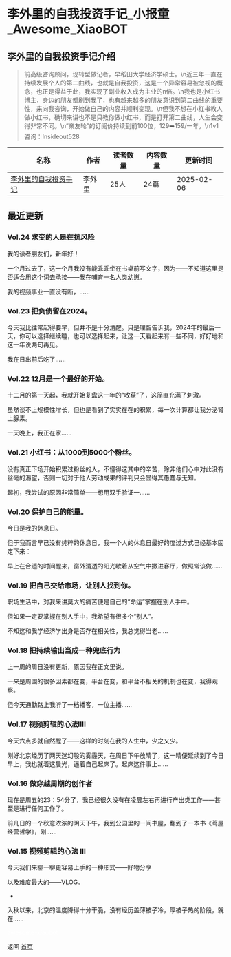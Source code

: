 # 李外里的自我投资手记_小报童_Awesome_XiaoBOT

## 李外里的自我投资手记介绍
> 前高级咨询顾问，现转型做记者，早稻田大学经济学硕士。\n近三年一直在持续发展个人的第二曲线，也就是自我投资，这是一个异常容易被忽视的概念，也正是得益于此，我实现了副业收入成为主业的n倍。\n我也是小红书博主，身边的朋友都刷到我了，也有越来越多的朋友意识到第二曲线的重要性，来向我咨询，开始做自己的内容并顺利变现。\n但我不想在小红书教人做小红书，确切来讲也不是只教你做小红书，而是打开第二曲线，人生会变得非常不同。\n“亲友轮”的订阅价持续到前100位，129➡️159/一年。\n1v1咨询：Insideout528  
  


|名称|作者|读者数量|内容数量|更新时间|
|---|---|---|---|---|
|[李外里的自我投资手记](https://xiaobot.net/p/liwaili?refer=0b133df9-27dc-423b-8101-639049001c13)|李外里|25人|24篇|2025-02-06|

## 最近更新
### Vol.24 求变的人是在抗风险

我的读者朋友们，新年好！

一个月过去了，这一个月我没有能乖乖坐在书桌前写文字，因为——不知道这里是否适合用这个词去承接——我在哺育一名人类幼崽。

我的视频事业一直没有断，......

### Vol.23 把负债留在2024。

今天我比往常起得要早，但并不是十分清醒。只是理智告诉我，2024年的最后一天，你可以选择继续睡，也可以选择起来，让这一天看起来有一些不同，好好地和这一年说两句再见。

我在日出前后吃了......

### Vol.22 12月是一个最好的开始。

十二月的第一天起，我就开始复盘这一年的“收获”了，这简直充满了刺激。

虽然谈不上规模性增长，但也是看到了实实在在的积累，每一次计算都让我分泌肾上腺素。

一天晚上，我正在家......

### Vol.21 小红书：从1000到5000个粉丝。

没有真正下场开始积累过粉丝的人，不懂得这其中的辛苦，除非他们心中对此没有丝毫的渴望，否则一切对于他人劳动成果的评判只会显得其愚蠢与无知。

起初，我尝试的原因非常简单——想用双手验证一......

### Vol.20 保护自己的能量。

今日是我的休息日。

但于我而言早已没有纯粹的休息日，我一个人的休息日最好的度过方式已经基本固定下来：

早上在合适的时间醒来，窗外清透的阳光歇着从空气中撒进客厅，做照常该做......

### Vol.19 把自己交给市场，让别人找到你。

职场生活中，对我来讲莫大的痛苦便是自己的“命运”掌握在别人手中。

但如果一定要掌握在别人手中，我希望有很多个“别人”。

不知这和我学经济学出身是否存在相关性，我总觉得当老......

### Vol.18 把持续输出当成一种兜底行为

上一周的周日没有更新，原因我在正文里说。

一来是周围的很多因素都在变，平台在变，和平台不相关的机制也在变，我得观察。

但今天通勤路上我听了一档播客，一位主播......

### Vol.17 视频剪辑的心法IIII

今天六点多就自然醒了——这样的时刻在我的人生中，少之又少。

刚好北京经历了两天迷幻般的雾霾天，在周日下午放晴了，这一晴便延续到了今日早上，我也就着这晨光，逼着自己起床了。起床这件事上......

### Vol.16 做穿越周期的创作者

现在是周五的23：54分了，我已经很久没有在凌晨左右再进行产出类工作——甚至是进行任何工作了。

前几日的一个秋意浓浓的阴天下午，我到公园里的一间书屋，翻到了一本书《茑屋经营哲学》，刚......

### Vol.15 视频剪辑的心法 III

今天我们来聊一聊更容易上手的一种形式——好物分享

以及难度最大的——VLOG。

-

入秋以来，北京的温度降得十分干脆，没有经历盖薄被子冷，厚被子热的阶段，就在......


<a href="https://github.com/Reno9527/awesome-xiaobot" style="color: white; text-decoration: none;">awesome-xiaobot</a>

返回 [首页](../README.md)
